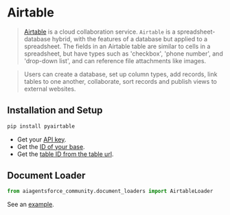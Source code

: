 # Airtable

>[Airtable](https://en.wikipedia.org/wiki/Airtable) is a cloud collaboration service.
`Airtable` is a spreadsheet-database hybrid, with the features of a database but applied to a spreadsheet. 
> The fields in an Airtable table are similar to cells in a spreadsheet, but have types such as 'checkbox', 
> 'phone number', and 'drop-down list', and can reference file attachments like images.

>Users can create a database, set up column types, add records, link tables to one another, collaborate, sort records
> and publish views to external websites.

## Installation and Setup

```bash
pip install pyairtable
```

* Get your [API key](https://support.airtable.com/docs/creating-and-using-api-keys-and-access-tokens).
* Get the [ID of your base](https://airtable.com/developers/web/api/introduction).
* Get the [table ID from the table url](https://www.highviewapps.com/kb/where-can-i-find-the-airtable-base-id-and-table-id/#:~:text=Both%20the%20Airtable%20Base%20ID,URL%20that%20begins%20with%20tbl).

## Document Loader


```python
from aiagentsforce_community.document_loaders import AirtableLoader
```

See an [example](/docs/integrations/document_loaders/airtable).
